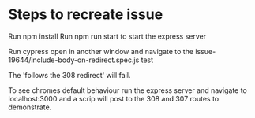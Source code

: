 # Steps to recreate issue

Run npm install
Run npm run start to start the express server

Run cypress open in another window and navigate to the issue-19644/include-body-on-redirect.spec.js test

The 'follows the 308 redirect' will fail.

To see chromes default behaviour run the express server and navigate to localhost:3000 and a scrip will post to the 308 and 307 routes to demonstrate.
